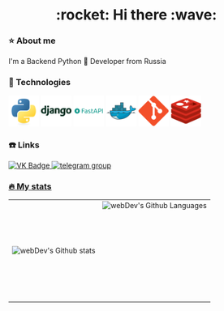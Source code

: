 <body>
<div class="header">
    <h1 align="center">:rocket: Hi there :wave:</h1>
</div>

</body>
</html>

### :star: About me

I'm a Backend Python :snake: Developer from Russia

### :wrench: Technologies

<div>
  <img src="https://github.com/devicons/devicon/blob/master/icons/python/python-original.svg" title="Python" alt="Python" height=60 width=60>
  <img src="https://github.com/devicons/devicon/blob/master/icons/django/django-plain-wordmark.svg" title="Django" alt="Django" height=60 width=60>
  <img src="https://github.com/devicons/devicon/blob/master/icons/fastapi/fastapi-original-wordmark.svg" title="FastAPI" alt="FastAPI" height=60 width=60>
  <img src="https://github.com/devicons/devicon/blob/master/icons/docker/docker-original.svg" title="Docker" alt="Docker" height=60 width=60>
  <img src="https://github.com/devicons/devicon/blob/master/icons/git/git-plain.svg", title="Git" alt="Git", height=60, width=60>
  <img src="https://github.com/devicons/devicon/blob/master/icons/redis/redis-original.svg", title="Redis" alt="Redis", height=60, width=60>
</div>

### :phone: Links

<div id='connection'>
  <a href="https://vk.com/egore0000">
    <img src="https://cdn-icons-png.flaticon.com/512/145/145813.png" width="40" height="40" alt="VK Badge"/>
  </a>
  <a href="https://t.me/Egore0000">
    <img src="https://cdn-icons-png.flaticon.com/512/2111/2111646.png" width="40" height="40" alt="telegram group" />
</div>

### :fire: My stats

<table>
  <tr>
    <td>
      <img align="left" src="http://github-readme-streak-stats.herokuapp.com?user=Egore000&theme=dark&background=000000" alt="webDev's Github stats" />
    </td>
    <td>
      <img height="195px" align="right" alt="webDev's Github Languages" src="https://github-readme-stats-sigma-five.vercel.app/api/top-langs/?username=Egore000&layout=compact&theme=vision-friendly-dark" />
    </td>
  </tr>
</table>
